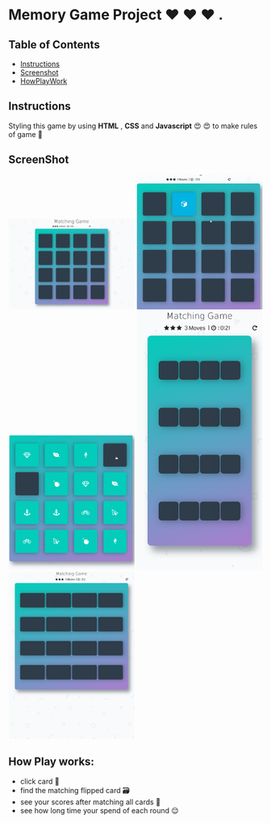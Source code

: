 # Memory Game Project ♥️ ♥️ ♥️ . 

## Table of Contents
* [Instructions](#instructions)
* [Screenshot](#screenshot)
* [HowPlayWork](#howplaywork)

## Instructions
Styling this game by using **HTML** , **CSS** and **Javascript**  😍 😍  to make rules of game 💪  


## ScreenShot 
<img src="screenshot/pic_1.png" width="250">
<img src="screenshot/pic_2.gif" width="250">
<img src="screenshot/pic_3.gif" width="250">
<img src="screenshot/pic_4.png" width="250">
<img src="screenshot/pic_5.png" width="250">


## How Play works:
 - click card 🔲
 - find the matching flipped card 🗃
 - see your scores after matching all cards 💪 
 - see how long time your spend of each round 😌

 




